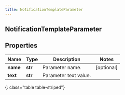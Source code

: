```yaml
---
title: NotificationTemplateParameter
---
```

## NotificationTemplateParameter

## Properties

|Name | Type | Description | Notes|
|------------ | ------------- | ------------- | -------------|
| **name** | **str** | Parameter name. | [optional] |
| **text** | **str** | Parameter text value. | |
{: class="table table-striped"}


